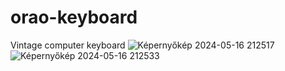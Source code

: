 # orao-keyboard
Vintage computer keyboard
![Képernyőkép 2024-05-16 212517](https://github.com/tothrick/orao-keyboard/assets/151435773/8ec28aeb-bf28-4a53-ac93-4f194181c285)
![Képernyőkép 2024-05-16 212533](https://github.com/tothrick/orao-keyboard/assets/151435773/1320b61b-d1e7-44b1-bfae-f86a90d1442e)
